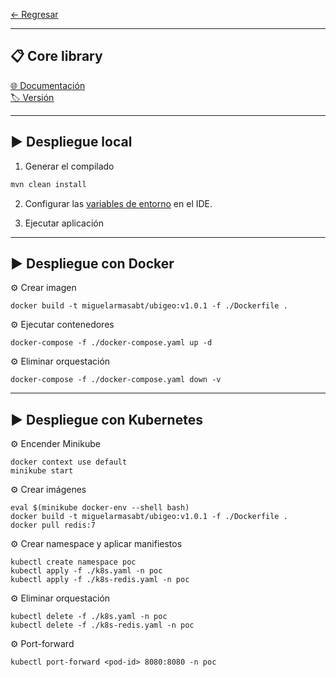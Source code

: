 
[← Regresar](../README.md) <br>

---
## 📋 Core library
[🌐 Documentación](https://github.com/miguel-armas-abt/backend-core-library) <br>
[🏷️ Versión](./src/main/java/com/demo/poc/commons/core/package-info.java) <br>

---

## ▶️ Despliegue local

1. Generar el compilado
```sh
mvn clean install
```

2. Configurar las [variables de entorno](./variables.env) en el IDE.

2. Ejecutar aplicación


---

## ▶️ Despliegue con Docker

⚙️ Crear imagen
```shell
docker build -t miguelarmasabt/ubigeo:v1.0.1 -f ./Dockerfile .
```

⚙️ Ejecutar contenedores
```shell
docker-compose -f ./docker-compose.yaml up -d
```

⚙️ Eliminar orquestación
```shell
docker-compose -f ./docker-compose.yaml down -v
```

---

## ▶️ Despliegue con Kubernetes

⚙️ Encender Minikube
```shell
docker context use default
minikube start
```

⚙️ Crear imágenes
```shell
eval $(minikube docker-env --shell bash)
docker build -t miguelarmasabt/ubigeo:v1.0.1 -f ./Dockerfile .
docker pull redis:7
```

⚙️ Crear namespace y aplicar manifiestos
```shell
kubectl create namespace poc
kubectl apply -f ./k8s.yaml -n poc
kubectl apply -f ./k8s-redis.yaml -n poc
```

⚙️ Eliminar orquestación
```shell
kubectl delete -f ./k8s.yaml -n poc
kubectl delete -f ./k8s-redis.yaml -n poc
```

⚙️ Port-forward
```shell
kubectl port-forward <pod-id> 8080:8080 -n poc
```
